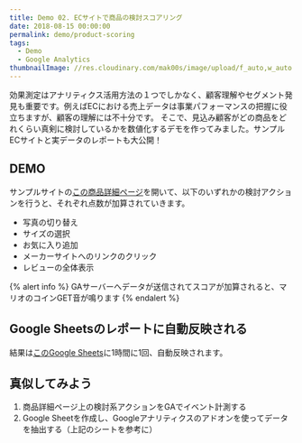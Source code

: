```yaml
---
title: Demo 02. ECサイトで商品の検討スコアリング
date: 2018-08-15 00:00:00
permalink: demo/product-scoring
tags:
  - Demo
  - Google Analytics
thumbnailImage: //res.cloudinary.com/mak00s/image/upload/f_auto,w_auto:200:800/v1534260432/demo-product-scoring.png
---
```


効果測定はアナリティクス活用方法の１つでしかなく、顧客理解やセグメント発見も重要です。例えばECにおける売上データは事業パフォーマンスの把握に役立ちますが、顧客の理解には不十分です。
そこで、見込み顧客がどの商品をどれくらい真剣に検討しているかを数値化するデモを作ってみました。サンプルECサイトと実データのレポートも大公開！
<!-- more -->

## DEMO

サンプルサイトの[この商品詳細ページ](https://store.concept-diagram.com/ec/html/products/detail/1)を開いて、以下のいずれかの検討アクションを行うと、それぞれ点数が加算されていきます。
<img src="//res.cloudinary.com/mak00s/image/upload/f_auto,w_auto:200:800/v1534264121/demo-product-scoring-page.png" alt="" sizes="100vw" />

- 写真の切り替え
- サイズの選択
- お気に入り追加
- メーカーサイトへのリンクのクリック
- レビューの全体表示

{% alert info %}
GAサーバーへデータが送信されてスコアが加算されると、マリオのコインGET音が鳴ります
{% endalert %}

## Google Sheetsのレポートに自動反映される

結果は[このGoogle Sheets](https://docs.google.com/spreadsheets/d/18O428V6gBE8X20WKqt7bHgDs9ePcCTCcouOFHTMRgyY/edit?usp=sharing)に1時間に1回、自動反映されます。

## 真似してみよう
1. 商品詳細ページ上の検討系アクションをGAでイベント計測する
2. Google Sheetを作成し、Googleアナリティクスのアドオンを使ってデータを抽出する（上記のシートを参考に）